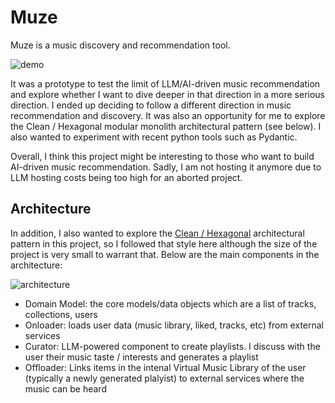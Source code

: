 # Muze

Muze is a music discovery and recommendation tool. 

![demo](https://github.com/n42r/virtmulib/blob/main/docs/screen-capture.gif?raw=true)

It was a prototype to test the limit of LLM/AI-driven music recommendation and explore whether I want to dive deeper in that direction in a more serious direction. I ended up deciding to follow a different direction in music recommendation and discovery. It was also an opportunity for me to explore the Clean / Hexagonal modular monolith architectural pattern (see below). I also wanted to experiment with recent python tools such as Pydantic.

Overall, I think this project might be interesting to those who want to build AI-driven music recommendation. Sadly, I am not hosting it anymore due to LLM hosting costs being too high for an aborted project.

## Architecture

In addition, I also wanted to explore the [Clean / Hexagonal](https://blog.cleancoder.com/uncle-bob/2012/08/13/the-clean-architecture.html) architectural pattern in this project, so I followed that style here although the size of the project is very small to warrant that. Below are the main components in the architecture:

![architecture](https://github.com/n42r/virtmulib/blob/main/docs/arch.drawio.svg?raw=true)

- Domain Model: the core models/data objects which are a list of tracks, collections, users
- Onloader: loads user data (music library, liked, tracks, etc) from external services
- Curator: LLM-powered component to create playlists. I discuss with the user their music taste / interests and generates a playlist
- Offloader: Links items in the intenal Virtual Music Library of the user (typically a newly generated plalyist) to external services where the music can be heard
